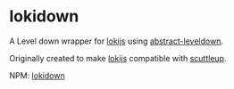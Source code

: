 # lokidown
A Level down wrapper for [lokijs](https://github.com/techfort/LokiJS) using [abstract-leveldown](https://github.com/Level/abstract-leveldown).

Originally created to make [lokijs](https://github.com/techfort/LokiJS) compatible with [scuttleup](https://github.com/mafintosh/scuttleup).

NPM: [lokidown](https://www.npmjs.com/package/lokidown)
